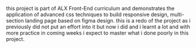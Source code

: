 this project is part of ALX Front-End curriculum and demonstrates the application of advanced css techniques to build responsive design, multi-section landing page based on figma design. this is a redo of the project as i previously did not put an effort into it but now i did and i learnt a lot and with more practice in coming weeks i expect to master what i done poorly in this project.
